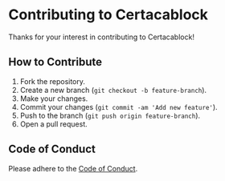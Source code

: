 # Contributing to Certacablock

Thanks for your interest in contributing to Certacablock!

## How to Contribute

1. Fork the repository.
2. Create a new branch (`git checkout -b feature-branch`).
3. Make your changes.
4. Commit your changes (`git commit -am 'Add new feature'`).
5. Push to the branch (`git push origin feature-branch`).
6. Open a pull request.

## Code of Conduct

Please adhere to the [Code of Conduct](CODE_OF_CONDUCT.md).
